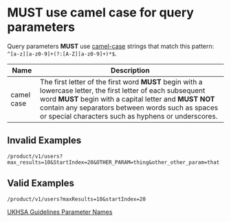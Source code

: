# **MUST** use camel case for query parameters

Query parameters **MUST** use [camel-case](https://en.wikipedia.org/wiki/Camel_case) strings that match this pattern: `^[a-z][a-z0-9]+(?:[A-Z][a-z0-9]+)*$`.

| Name | Description |
|---------|-------------|
| camel case | The first letter of the first word **MUST** begin with a lowercase letter, the first letter of each subsequent word **MUST** begin with a capital letter and **MUST NOT** contain any separators between words such as spaces or special characters such as hyphens or underscores. |

## Invalid Examples

``` text
/product/v1/users?max_results=10&StartIndex=20&OTHER_PARAM=thing&other_other_param=that
```

## Valid Examples

``` text
/product/v1/users?maxResults=10&startIndex=20
```

[UKHSA Guidelines Parameter Names](../../api-guidelines/naming-conventions.md/#parameter-names)
